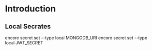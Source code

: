 # Introduction

## Local Secrates

encore secret set --type local MONGODB_URI
encore secret set --type local JWT_SECRET


